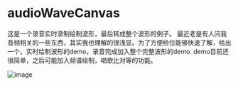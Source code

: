 # audioWaveCanvas
这是一个录音实时录制绘制波形，最后转成整个波形的例子。
最近老是有人问我音频相关的一些东西，其实我也理解的很浅显。为了方便给位能够快速了解，给出一个，实时绘制波形的demo，录音完成加入整个完整波形的demo.
demo目前还很简单，之后可能加入频谱绘制，唱歌比对等的功能。


![image](https://github.com/cokuscz/audioWaveCanvas/ScreenShot/pre.png)

